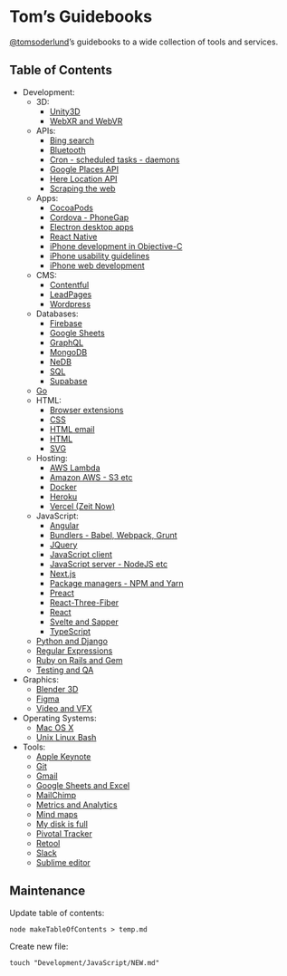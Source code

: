 # Tom’s Guidebooks

[@tomsoderlund](https://twitter.com/tomsoderlund)’s guidebooks to a wide collection of tools and services.

## Table of Contents

- Development:
  - 3D:
    - [Unity3D](./Development/3D/Unity3D.md)
    - [WebXR and WebVR](./Development/3D/WebXR%20and%20WebVR.md)
  - APIs:
    - [Bing search](./Development/APIs/Bing%20search.md)
    - [Bluetooth](./Development/APIs/Bluetooth.md)
    - [Cron - scheduled tasks - daemons](./Development/APIs/Cron%20-%20scheduled%20tasks%20-%20daemons.md)
    - [Google Places API](./Development/APIs/Google%20Places%20API.md)
    - [Here Location API](./Development/APIs/Here%20Location%20API.md)
    - [Scraping the web](./Development/APIs/Scraping%20the%20web.md)
  - Apps:
    - [CocoaPods](./Development/Apps/CocoaPods.md)
    - [Cordova - PhoneGap](./Development/Apps/Cordova%20-%20PhoneGap.md)
    - [Electron desktop apps](./Development/Apps/Electron%20desktop%20apps.md)
    - [React Native](./Development/Apps/React%20Native.md)
    - [iPhone development in Objective-C](./Development/Apps/iPhone%20development%20in%20Objective-C.md)
    - [iPhone usability guidelines](./Development/Apps/iPhone%20usability%20guidelines.md)
    - [iPhone web development](./Development/Apps/iPhone%20web%20development.md)
  - CMS:
    - [Contentful](./Development/CMS/Contentful.md)
    - [LeadPages](./Development/CMS/LeadPages.md)
    - [Wordpress](./Development/CMS/Wordpress.md)
  - Databases:
    - [Firebase](./Development/Databases/Firebase.md)
    - [Google Sheets](./Development/Databases/Google%20Sheets.md)
    - [GraphQL](./Development/Databases/GraphQL.md)
    - [MongoDB](./Development/Databases/MongoDB.md)
    - [NeDB](./Development/Databases/NeDB.md)
    - [SQL](./Development/Databases/SQL.md)
    - [Supabase](./Development/Databases/Supabase.md)
  - [Go](./Development/Go.md)
  - HTML:
    - [Browser extensions](./Development/HTML/Browser%20extensions.md)
    - [CSS](./Development/HTML/CSS.md)
    - [HTML email](./Development/HTML/HTML%20email.md)
    - [HTML](./Development/HTML/HTML.md)
    - [SVG](./Development/HTML/SVG.md)
  - Hosting:
    - [AWS Lambda](./Development/Hosting/AWS%20Lambda.md)
    - [Amazon AWS - S3 etc](./Development/Hosting/Amazon%20AWS%20-%20S3%20etc.md)
    - [Docker](./Development/Hosting/Docker.md)
    - [Heroku](./Development/Hosting/Heroku.md)
    - [Vercel (Zeit Now)](./Development/Hosting/Vercel%20(Zeit%20Now).md)
  - JavaScript:
    - [Angular](./Development/JavaScript/Angular.md)
    - [Bundlers - Babel, Webpack, Grunt](./Development/JavaScript/Bundlers%20-%20Babel,%20Webpack,%20Grunt.md)
    - [JQuery](./Development/JavaScript/JQuery.md)
    - [JavaScript client](./Development/JavaScript/JavaScript%20client.md)
    - [JavaScript server - NodeJS etc](./Development/JavaScript/JavaScript%20server%20-%20NodeJS%20etc.md)
    - [Next.js](./Development/JavaScript/Next.js.md)
    - [Package managers - NPM and Yarn](./Development/JavaScript/Package%20managers%20-%20NPM%20and%20Yarn.md)
    - [Preact](./Development/JavaScript/Preact.md)
    - [React-Three-Fiber](./Development/JavaScript/React-Three-Fiber.md)
    - [React](./Development/JavaScript/React.md)
    - [Svelte and Sapper](./Development/JavaScript/Svelte%20and%20Sapper.md)
    - [TypeScript](./Development/JavaScript/TypeScript.md)
  - [Python and Django](./Development/Python%20and%20Django.md)
  - [Regular Expressions](./Development/Regular%20Expressions.md)
  - [Ruby on Rails and Gem](./Development/Ruby%20on%20Rails%20and%20Gem.md)
  - [Testing and QA](./Development/Testing%20and%20QA.md)
- Graphics:
  - [Blender 3D](./Graphics/Blender%203D.md)
  - [Figma](./Graphics/Figma.md)
  - [Video and VFX](./Graphics/Video%20and%20VFX.md)
- Operating Systems:
  - [Mac OS X](./Operating%20Systems/Mac%20OS%20X.md)
  - [Unix Linux Bash](./Operating%20Systems/Unix%20Linux%20Bash.md)
- Tools:
  - [Apple Keynote](./Tools/Apple%20Keynote.md)
  - [Git](./Tools/Git.md)
  - [Gmail](./Tools/Gmail.md)
  - [Google Sheets and Excel](./Tools/Google%20Sheets%20and%20Excel.md)
  - [MailChimp](./Tools/MailChimp.md)
  - [Metrics and Analytics](./Tools/Metrics%20and%20Analytics.md)
  - [Mind maps](./Tools/Mind%20maps.md)
  - [My disk is full](./Tools/My%20disk%20is%20full.md)
  - [Pivotal Tracker](./Tools/Pivotal%20Tracker.md)
  - [Retool](./Tools/Retool.md)
  - [Slack](./Tools/Slack.md)
  - [Sublime editor](./Tools/Sublime%20editor.md)

## Maintenance

Update table of contents:

    node makeTableOfContents > temp.md

Create new file:

    touch "Development/JavaScript/NEW.md"

